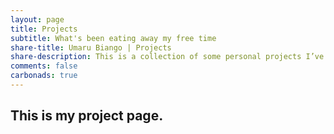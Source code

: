 ```yaml
---
layout: page
title: Projects
subtitle: What's been eating away my free time
share-title: Umaru Biango | Projects
share-description: This is a collection of some personal projects I’ve worked on, including some side gigs.
comments: false
carbonads: true
---
```

## This is my project page.
